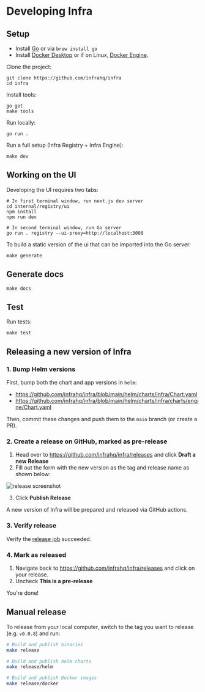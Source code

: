 # Developing Infra

## Setup

* Install [Go](https://golang.org/doc/install) or via `brew install go`
* Install [Docker Desktop](https://www.docker.com/products/docker-desktop) or if on Linux, [Docker Engine](https://docs.docker.com/engine/install/).

Clone the project:

```
git clone https://github.com/infrahq/infra
cd infra
```

Install tools:

```
go get
make tools
```

Run locally:

```
go run .
```

Run a full setup (Infra Registry + Infra Engine):

```
make dev
```

## Working on the UI

Developing the UI requires two tabs:

```
# In first terminal window, run next.js dev server
cd internal/registry/ui
npm install
npm run dev

# In second terminal window, run Go server
go run . registry --ui-proxy=http://localhost:3000
```

To build a static version of the ui that can be imported into the Go server:

```
make generate
```

## Generate docs

```
make docs
```

## Test

Run tests:

```
make test
```

## Releasing a new version of Infra

### 1. Bump Helm versions

First, bump both the chart and app versions in `helm`:

* https://github.com/infrahq/infra/blob/main/helm/charts/infra/Chart.yaml
* https://github.com/infrahq/infra/blob/main/helm/charts/infra/charts/engine/Chart.yaml

Then, commit these changes and push them to the `main` branch (or create a PR).

### 2. Create a release on GitHub, marked as pre-release

1. Head over to https://github.com/infrahq/infra/releases and click **Draft a new Release**
2. Fill out the form with the new version as the tag and release name as shown below:

![release screenshot](https://user-images.githubusercontent.com/251292/124816016-00d32e00-df36-11eb-9b99-95b304195c75.png)

3. Click **Publish Release**

A new version of Infra will be prepared and released via GitHub actions.

### 3. Verify release

Verify the [release job](https://github.com/infrahq/infra/actions/workflows/release.yml) succeeded.

### 4. Mark as released

1. Navigate back to https://github.com/infrahq/infra/releases and click on your release.
2. Uncheck **This is a pre-release**

You're done!

## Manual release

To release from your local computer, switch to the tag you want to release (e.g. `v0.0.8`) and run:

```bash
# Build and publish binaries
make release

# Build and publish helm charts
make release/helm

# Build and publish Docker images
make release/docker
```

